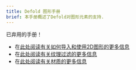 ```yaml
---
title: Defold 图形手册
brief: 本手册概述了Defold对图形元素的支持.
---
```


已弃用的手册！

* 在[此处阅读有关如何导入和使用2D图形的更多信息](/manuals/importing-graphics)
* 在[此处阅读有关纹理过滤的更多信息](/manuals/texture-filtering)
* 在[此处阅读有关材质的更多信息](/manuals/material)
